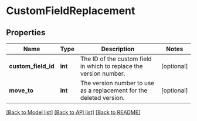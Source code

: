 # CustomFieldReplacement

## Properties
Name | Type | Description | Notes
------------ | ------------- | ------------- | -------------
**custom_field_id** | **int** | The ID of the custom field in which to replace the version number. | [optional] 
**move_to** | **int** | The version number to use as a replacement for the deleted version. | [optional] 

[[Back to Model list]](../README.md#documentation-for-models) [[Back to API list]](../README.md#documentation-for-api-endpoints) [[Back to README]](../README.md)


